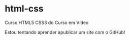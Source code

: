# html-css
 Curso HTML5 CSS3 do Curso em Vídeo

Estou tentando aprender apublicar um site com o GitHub!